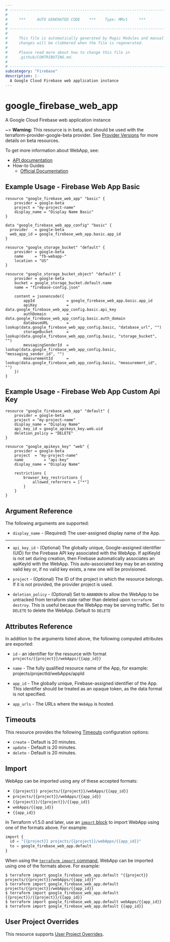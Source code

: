 ```yaml
---
# ----------------------------------------------------------------------------
#
#     ***     AUTO GENERATED CODE    ***    Type: MMv1     ***
#
# ----------------------------------------------------------------------------
#
#     This file is automatically generated by Magic Modules and manual
#     changes will be clobbered when the file is regenerated.
#
#     Please read more about how to change this file in
#     .github/CONTRIBUTING.md.
#
# ----------------------------------------------------------------------------
subcategory: "Firebase"
description: |-
  A Google Cloud Firebase web application instance
---
```


# google_firebase_web_app

A Google Cloud Firebase web application instance

~> **Warning:** This resource is in beta, and should be used with the terraform-provider-google-beta provider.
See [Provider Versions](https://terraform.io/docs/providers/google/guides/provider_versions.html) for more details on beta resources.

To get more information about WebApp, see:

* [API documentation](https://firebase.google.com/docs/reference/firebase-management/rest/v1beta1/projects.webApps)
* How-to Guides
    * [Official Documentation](https://firebase.google.com/)

## Example Usage - Firebase Web App Basic


```hcl
resource "google_firebase_web_app" "basic" {
	provider = google-beta
	project = "my-project-name"
	display_name = "Display Name Basic"
}

data "google_firebase_web_app_config" "basic" {
  provider   = google-beta
  web_app_id = google_firebase_web_app.basic.app_id
}

resource "google_storage_bucket" "default" {
    provider = google-beta
    name     = "fb-webapp-"
    location = "US"
}

resource "google_storage_bucket_object" "default" {
    provider = google-beta
    bucket = google_storage_bucket.default.name
    name = "firebase-config.json"

    content = jsonencode({
        appId              = google_firebase_web_app.basic.app_id
        apiKey             = data.google_firebase_web_app_config.basic.api_key
        authDomain         = data.google_firebase_web_app_config.basic.auth_domain
        databaseURL        = lookup(data.google_firebase_web_app_config.basic, "database_url", "")
        storageBucket      = lookup(data.google_firebase_web_app_config.basic, "storage_bucket", "")
        messagingSenderId  = lookup(data.google_firebase_web_app_config.basic, "messaging_sender_id", "")
        measurementId      = lookup(data.google_firebase_web_app_config.basic, "measurement_id", "")
    })
}
```
## Example Usage - Firebase Web App Custom Api Key


```hcl
resource "google_firebase_web_app" "default" {
	provider = google-beta
	project = "my-project-name"
	display_name = "Display Name"
	api_key_id = google_apikeys_key.web.uid
	deletion_policy = "DELETE"
}

resource "google_apikeys_key" "web" {
	provider = google-beta
	project  = "my-project-name"
	name         = "api-key"
	display_name = "Display Name"

	restrictions {
	    browser_key_restrictions {
	        allowed_referrers = ["*"]
	    }
	}
}
```

## Argument Reference

The following arguments are supported:


* `display_name` -
  (Required)
  The user-assigned display name of the App.


- - -


* `api_key_id` -
  (Optional)
  The globally unique, Google-assigned identifier (UID) for the Firebase API key associated with the WebApp.
  If apiKeyId is not set during creation, then Firebase automatically associates an apiKeyId with the WebApp.
  This auto-associated key may be an existing valid key or, if no valid key exists, a new one will be provisioned.

* `project` - (Optional) The ID of the project in which the resource belongs.
    If it is not provided, the provider project is used.

* `deletion_policy` - (Optional) Set to `ABANDON` to allow the WebApp to be untracked from terraform state
rather than deleted upon `terraform destroy`. This is useful becaue the WebApp may be
serving traffic. Set to `DELETE` to delete the WebApp. Default to `DELETE`


## Attributes Reference

In addition to the arguments listed above, the following computed attributes are exported:

* `id` - an identifier for the resource with format `projects/{{project}}/webApps/{{app_id}}`

* `name` -
  The fully qualified resource name of the App, for example:
  projects/projectId/webApps/appId

* `app_id` -
  The globally unique, Firebase-assigned identifier of the App.
  This identifier should be treated as an opaque token, as the data format is not specified.

* `app_urls` -
  The URLs where the `WebApp` is hosted.


## Timeouts

This resource provides the following
[Timeouts](https://developer.hashicorp.com/terraform/plugin/sdkv2/resources/retries-and-customizable-timeouts) configuration options:

- `create` - Default is 20 minutes.
- `update` - Default is 20 minutes.
- `delete` - Default is 20 minutes.

## Import


WebApp can be imported using any of these accepted formats:

* `{{project}} projects/{{project}}/webApps/{{app_id}}`
* `projects/{{project}}/webApps/{{app_id}}`
* `{{project}}/{{project}}/{{app_id}}`
* `webApps/{{app_id}}`
* `{{app_id}}`


In Terraform v1.5.0 and later, use an [`import` block](https://developer.hashicorp.com/terraform/language/import) to import WebApp using one of the formats above. For example:

```tf
import {
  id = "{{project}} projects/{{project}}/webApps/{{app_id}}"
  to = google_firebase_web_app.default
}
```

When using the [`terraform import` command](https://developer.hashicorp.com/terraform/cli/commands/import), WebApp can be imported using one of the formats above. For example:

```
$ terraform import google_firebase_web_app.default "{{project}} projects/{{project}}/webApps/{{app_id}}"
$ terraform import google_firebase_web_app.default projects/{{project}}/webApps/{{app_id}}
$ terraform import google_firebase_web_app.default {{project}}/{{project}}/{{app_id}}
$ terraform import google_firebase_web_app.default webApps/{{app_id}}
$ terraform import google_firebase_web_app.default {{app_id}}
```

## User Project Overrides

This resource supports [User Project Overrides](https://registry.terraform.io/providers/hashicorp/google/latest/docs/guides/provider_reference#user_project_override).
